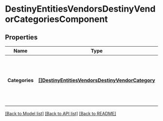 # DestinyEntitiesVendorsDestinyVendorCategoriesComponent

## Properties
Name | Type | Description | Notes
------------ | ------------- | ------------- | -------------
**Categories** | [**[]DestinyEntitiesVendorsDestinyVendorCategory**](Destiny.Entities.Vendors.DestinyVendorCategory.md) | The list of categories for items that the vendor sells, in rendering order. | [optional] [default to null]

[[Back to Model list]](../README.md#documentation-for-models) [[Back to API list]](../README.md#documentation-for-api-endpoints) [[Back to README]](../README.md)


